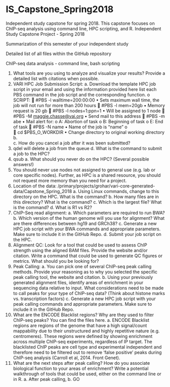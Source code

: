 # IS_Capstone_Spring2018
Independent study capstone for spring 2018. This capstone focuses on ChIP-seq analysis using command line, HPC scripting, and R. 
Independent Study Capstone Project - Spring 2018

Summarization of this semester of your independent study

Detailed list of all files within the GitHub repository

ChIP-seq data analysis - command line, bash scripting
1.	What tools are you using to analyze and visualize your results? Provide a detailed list with citations when possible.
2.	VARI HPC Job Submission Script:
a.	Download the template HPC job script in your email and using the information provided here list each PBS command in the job script and the corresponding function.
o	SCRIPT:
	#PBS -l walltime=200:00:00
•	Sets maximum wall time, the job will not run for more than 200 hours
	#PBS -l mem=20gb
•	Memory request is 20 gb
	#PBS -l nodes=1:ppn=1
•	Will be assigned to 1 node 
	#PBS -M maggie.chasse@vai.org
•	Send mail to this address 
	#PBS -m abe
•	Mail alert for:
o	A: Abortion of task
o	B: Beginning of task
o	E: End of task
	#PBS -N name
•	Name of the job is “name”
o	
	cd $PBS_O_WORKDIR
•	Change directory to original working directory
b.	
c.	How do you cancel a job after it was been submitted?
1.	qdel <jobid> will delete a job from the queue 
d.	What is the command to submit a job to the HPC?
1.	qsub <scriptname>
a.	 What should you never do on the HPC? (Several possible answers!)
1.	You should never use nodes not assigned to general use (e.g. lab or core specific nodes). Further, as HPC is a shared resource, you should not request more memory than you need for a project.
2.	Location of the data: /primary/projects/grohar/vari-core-generated-data/Capstone_Spring_2018
a. Using Linux commands, change to this directory on the HPC. What is the command?
b. How many files are in this directory? What is the command?
c. Which is the largest file? What is the command?
d. What is R1 vs R2?
3.	ChIP-Seq read alignment:
a. Which parameters are required to run BWA?
b. Which version of the human genome will you use for alignment? What are there differences between hg19 and GRCh38?
c. Generate a new HPC job script with your BWA commands and appropriate parameters. Make sure to include it in the GitHub Repo.
d. Submit your job script on the HPC.
4.	Alignment QC: Look for a tool that could be used to assess ChIP strength using the aligned BAM files. Provide the website and/or citation. Write a command that could be used to generate QC figures or metrics. What should you be looking for?
5.	Peak Calling: a. You can pick one of several ChIP-seq peak calling methods. Provide your reasoning as to why you selected the specific peak calling tool, the website and citation.
b. Using your previously generated alignment files, identify areas of enrichment in your sequencing data relative to input. What considerations need to be made to call peaks for your type of ChIP-seq data? (Think about histone marks vs. transcription factors)
c. Generate a new HPC job script with your peak calling commands and appropriate parameters. Make sure to include it in the GitHub Repo.
6.	What are the ENCODE Blacklist regions? Why are they used to filter ChIP-seq peaks? You can find the files here.
a.	ENCODE Blacklist regions are regions of the genome that have a high signal/count mappability due to their unstructured and highly repetitive nature (e.g. centromeres). These regions were defined by showing enrichment across multiple ChIP-seq experiments, regardless of IP target. The blacklisted ChIP peaks are cell type and experimental independent and therefore need to be filtered out to remove ‘false positive’ peaks during ChIP-seq analysis (Carroll et al, 2014. Front Genet). 
7.	What are the next steps after peak calling? How do you associate biological function to your areas of enrichment? Write a potential walkthrough of tools that could be used, either on the command line or in R.
a.	After peak calling,
b.	GO


